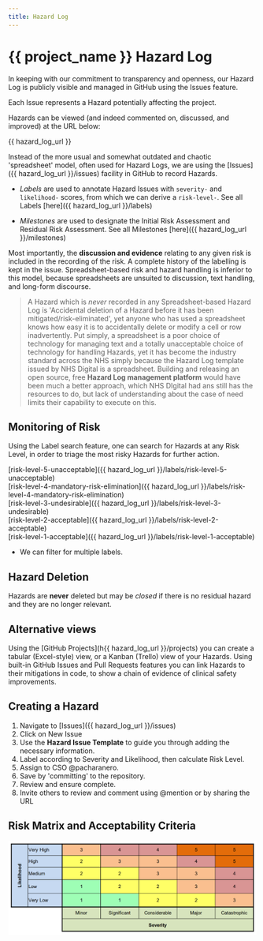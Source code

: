 ```yaml
---
title: Hazard Log
---
```


# {{ project_name }} Hazard Log

In keeping with our commitment to transparency and openness, our Hazard Log is publicly visible and managed in GitHub using the Issues feature.

Each Issue represents a Hazard potentially affecting the project.

Hazards can be viewed (and indeed commented on, discussed, and improved) at the URL below:

{{ hazard_log_url }}

Instead of the more usual and somewhat outdated and chaotic 'spreadsheet' model, often used for Hazard Logs, we are using the [Issues]({{ hazard_log_url }}/issues) facility in GitHub to record Hazards.

- _Labels_ are used to annotate Hazard Issues with `severity-` and `likelihood-` scores, from which we can derive a `risk-level-`. See all Labels [here]({{ hazard_log_url }}/labels)

- _Milestones_ are used to designate the Initial Risk Assessment and Residual Risk Assessment. See all Milestones [here]({{ hazard_log_url }}/milestones)

Most importantly, the **discussion and evidence** relating to any given risk is included in the recording of the risk. A complete history of the labelling is kept in the issue. Spreadsheet-based risk and hazard handling is inferior to this model, because spreadsheets are unsuited to discussion, text handling, and long-form discourse.

> A Hazard which is _never_ recorded in any Spreadsheet-based Hazard Log is 'Accidental deletion of a Hazard before it has been mitigated/risk-eliminated', yet anyone who has used a spreadsheet knows how easy it is to accidentally delete or modify a cell or row inadvertently.
> Put simply, a spreadsheet is a poor choice of technology for managing text and a totally unacceptable choice of technology for handling Hazards, yet it has become the industry standard across the NHS simply because the Hazard Log template issued by NHS Digital is a spreadsheet. Building and releasing an open source, free **Hazard Log management platform** would have been much a better approach, which NHS DIgital had ans still has the resources to do, but lack of understanding about the case of need limits their capability to execute on this.

## Monitoring of Risk

Using the Label search feature, one can search for Hazards at any Risk Level, in order to triage the most risky Hazards for further action.

[risk-level-5-unacceptable]({{ hazard_log_url }}/labels/risk-level-5-unacceptable)  
[risk-level-4-mandatory-risk-elimination]({{ hazard_log_url }}/labels/risk-level-4-mandatory-risk-elimination)  
[risk-level-3-undesirable]({{ hazard_log_url }}/labels/risk-level-3-undesirable)  
[risk-level-2-acceptable]({{ hazard_log_url }}/labels/risk-level-2-acceptable)  
[risk-level-1-acceptable]({{ hazard_log_url }}/labels/risk-level-1-acceptable)

- We can filter for multiple labels.

## Hazard Deletion

Hazards are **never** deleted but may be _closed_ if there is no residual hazard and they are no longer relevant.

## Alternative views

Using the [GitHub Projects](h{{ hazard_log_url }}/projects) you can create a tabular (Excel-style) view, or a Kanban (Trello) view of your Hazards. Using built-in GitHub Issues and Pull Requests features you can link Hazards to their mitigations in code, to show a chain of evidence of clinical safety improvements.

## Creating a Hazard

1. Navigate to [Issues]({{ hazard_log_url }}/issues)
2. Click on New Issue
3. Use the **Hazard Issue Template** to guide you through adding the necessary information.
4. Label according to Severity and Likelihood, then calculate Risk Level.
5. Assign to CSO @pacharanero.
6. Save by 'committing' to the repository.
7. Review and ensure complete.
8. Invite others to review and comment using @mention or by sharing the URL

## Risk Matrix and Acceptability Criteria

![risk-matrix](_assets/_images/risk-matrix.png)